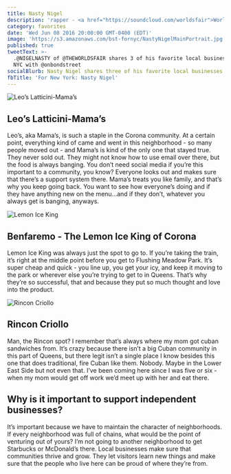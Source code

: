 ```yaml
---
title: Nasty Nigel
description: 'rapper - <a href="https://soundcloud.com/worldsfair">World’s Fair</a>'
category: favorites
date: 'Wed Jun 08 2016 20:00:00 GMT-0400 (EDT)'
image: 'https://s3.amazonaws.com/bst-fornyc/NastyNigelMainPortrait.jpg'
published: true
tweetText: >-
  .@NIGELNASTY of @THEWORLDSFAIR shares 3 of his favorite local businesses in
  NYC with @onbondstreet 
socialBlurb: Nasty Nigel shares three of his favorite local businesses in NYC.
fbTitle: 'For New York: Nasty Nigel'
---
```


![Leo’s Latticini-Mama’s](https://s3.amazonaws.com/bst-fornyc/NastyNigelMamas.jpg)

## Leo’s Latticini-Mama’s

Leo’s, aka Mama’s, is such a staple in the Corona community. At a certain point, everything kind of came and went in this neighborhood - so many people moved out - and Mama’s is kind of the only one that stayed true. They never sold out. They might not know how to use email over there, but the food is always banging. You don’t need social media if you’re this important to a community, you know? Everyone looks out and makes sure that there’s a support system there. Mama’s treats you like family, and that’s why you keep going back. You want to see how everyone’s doing and if they have anything new on the menu...and if they don’t, whatever you always get is banging, anyways.

![Lemon Ice King](https://s3.amazonaws.com/bst-fornyc/NastyNigelLemonIceKing.jpg)

## Benfaremo - The Lemon Ice King of Corona

Lemon Ice King was always just the spot to go to. If you’re taking the train, it’s right at the middle point before you get to Flushing Meadow Park. It’s super cheap and quick - you line up, you get your icy, and keep it moving to the park or wherever else you’re trying to get to in Queens. That’s why they’re so successful, that and because they put so much thought and love into the product.

![Rincon Criollo](https://s3.amazonaws.com/bst-fornyc/NastyNigelRinconCriollo.jpg)

## Rincon Criollo

Man, the Rincon spot? I remember that’s always where my mom got cuban sandwiches from. It’s crazy because there isn’t a big Cuban community in this part of Queens, but there legit isn’t a single place I know besides this one that does traditional, fire Cuban like them. Nobody. Maybe in the Lower East Side but not even that. I’ve been coming here since I was five or six - when my mom would get off work we’d meet up with her and eat there.

## Why is it important to support independent businesses?

It’s important because we have to maintain the character of neighborhoods. If every neighborhood was full of chains, what would be the point of venturing out of yours? I’m not going to another neighborhood to get Starbucks or McDonald’s there. Local businesses make sure that communities thrive and grow. They let visitors learn new things and make sure that the people who live here can be proud of where they’re from.

